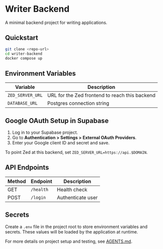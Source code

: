 # Writer Backend
A minimal backend project for writing applications.

## Quickstart
```bash
git clone <repo-url>
cd writer-backend
docker compose up
```

## Environment Variables
| Variable | Description |
| -------- | ----------- |
| `ZED_SERVER_URL` | URL for the Zed frontend to reach this backend |
| `DATABASE_URL` | Postgres connection string |

## Google OAuth Setup in Supabase
1. Log in to your Supabase project.
2. Go to **Authentication > Settings > External OAuth Providers**.
3. Enter your Google client ID and secret and save.

To point Zed at this backend, set `ZED_SERVER_URL=https://api.$DOMAIN`.

## API Endpoints
| Method | Endpoint | Description |
| ------ | -------- | ----------- |
| GET | `/health` | Health check |
| POST | `/login` | Authenticate user |

## Secrets
Create a `.env` file in the project root to store environment variables and secrets. These values will be loaded by the application at runtime.

For more details on project setup and testing, see [AGENTS.md](agents.md).
